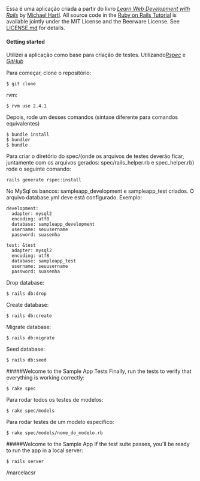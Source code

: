Essa é uma aplicação criada a partir do livro [*Learn Web Development with Rails*](http://www.railstutorial.org/) by [Michael Hartl](http://www.michaelhartl.com/).
All source code in the [Ruby on Rails Tutorial](http://railstutorial.org/)
is available jointly under the MIT License and the Beerware License. See
[LICENSE.md](LICENSE.md) for details.

#### Getting started

Utilizei a aplicação como base para criação de testes. 
Utilizando[*Rspec*](http://rspec.info/) e [*GitHub*](https://github.com/rspec/rspec-rails)


Para começar,  clone o repositório:
```
$ git clone 
```
rvm:
```
$ rvm use 2.4.1
```
Depois, rode um desses comandos (sintaxe diferente para comandos equivalentes)

```
$ bundle install
$ bundler
$ bundle
```
Para criar o diretório do spec/(onde os arquivos de testes deverão ficar,
juntamente com os arquivos gerados: spec/rails_helper.rb e spec_helper.rb)
rode o seguinte comando:
```
rails generate rspec:install
```
No MySql os bancos: sampleapp_development e sampleapp_test criados.
O arquivo database.yml deve está configurado. Exemplo:
```
development:
  adapter: mysql2
  encoding: utf8
  database: sampleapp_development
  username: seuusername
  password: suasenha

test: &test
  adapter: mysql2
  encoding: utf8
  database: sampleapp_test
  username: seuusername
  password: suasenha
```

Drop database:
```
$ rails db:drop
```
Create database:
```
$ rails db:create
```
Migrate database:
```
$ rails db:migrate
```
Seed database:
```
$ rails db:seed
```

#####Welcome to the Sample App Tests 
Finally, run the tests to verify that everything is working correctly:
```
$ rake spec 
```
Para rodar todos os testes de modelos:
```
$ rake spec/models 
```
Para rodar testes de um modelo específico:
```
$ rake spec/models/nome_do_modelo.rb 
```
#####Welcome to the Sample App
If the test suite passes, you'll be ready to run the app in a local server:

```
$ rails server
```


/marcelacsr
 